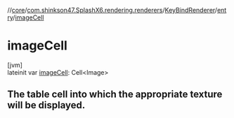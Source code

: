 //[core](../../../../index.md)/[com.shinkson47.SplashX6.rendering.renderers](../../index.md)/[KeyBindRenderer](../index.md)/[entry](index.md)/[imageCell](image-cell.md)

# imageCell

[jvm]\
lateinit var [imageCell](image-cell.md): Cell&lt;Image&gt;

##  The table cell into which the appropriate texture will be displayed.

